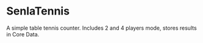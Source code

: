 # SenlaTennis
A simple table tennis counter. Includes 2 and 4 players mode, stores results in Core Data.
